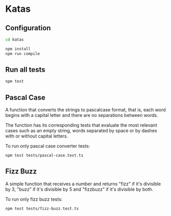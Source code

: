 # Katas

## Configuration

```bash
cd katas

npm install
npm run compile
```

## Run all tests

```bash
npm test
```

## Pascal Case

A function that converts the strings to pascalcase format, that is, each word begins with a capital letter and there are no separations between words.

The function has its corresponding tests that evaluate the most relevant cases such as an empty string, words separated by space or by dashes with or without capital letters.

To run only pascal case converter tests:

```bash
npm test tests/pascal-case.test.ts
```

## Fizz Buzz

A simple function that receives a number and returns "fizz" if it's divisible by 3, "buzz" if it's divisible by 5 and "fizzbuzz" if it's divisible by both.

To run only fizz buzz tests:

```bash
npm test tests/fizz-buzz.test.ts
```
